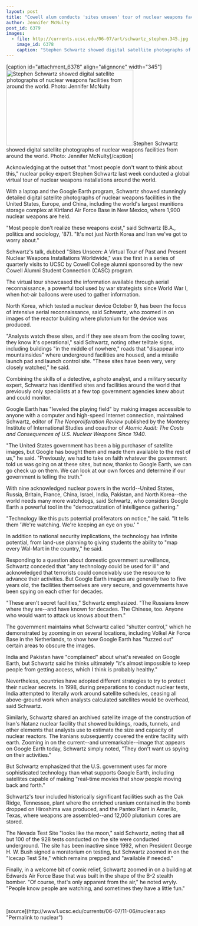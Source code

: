 ```yaml
---
layout: post
title: "Cowell alum conducts 'sites unseen' tour of nuclear weapons facilities around the world"
author: Jennifer McNulty
post_id: 6379
images:
  - file: http://currents.ucsc.edu/06-07/art/schwartz_stephen.345.jpg
    image_id: 6378
    caption: "Stephen Schwartz showed digital satellite photographs of nuclear weapons facilities from around the world. Photo: Jennifer McNulty"
---
```


[caption id="attachment_6378" align="alignnone" width="345"]<a href="http://localhost/mysite/wp-content/uploads/2006/11/schwartz_stephen.345.jpg"><img class="size-full wp-image-6378" src="http://localhost/mysite/wp-content/uploads/2006/11/schwartz_stephen.345.jpg" alt="Stephen Schwartz showed digital satellite photographs of nuclear weapons facilities from around the world. Photo: Jennifer McNulty" width="345" height="205" /></a>Stephen Schwartz showed digital satellite photographs of nuclear weapons facilities from around the world. Photo: Jennifer McNulty[/caption]
<a name="content" id="content"></a>
<p>
  Acknowledging at the outset that "most people don't want to think about this," nuclear policy expert Stephen Schwartz last week conducted a global virtual tour of nuclear weapons installations around the world.
</p>
<p>
  With a laptop and the Google Earth program, Schwartz showed stunningly detailed digital satellite photographs of nuclear weapons facilities in the United States, Europe, and China, including the world's largest munitions storage complex at Kirtland Air Force Base in New Mexico, where 1,900 nuclear weapons are held.
</p>
<p>
  "Most people don't realize these weapons exist," said Schwartz (B.A., politics and sociology, '87). "It's not just North Korea and Iran we've got to worry about."
</p>
<p>
  Schwartz's talk, dubbed "Sites Unseen: A Virtual Tour of Past and Present Nuclear Weapons Installations Worldwide," was the first in a series of quarterly visits to UCSC by Cowell College alumni sponsored by the new Cowell Alumni Student Connection (CASC) program.
</p>
<p>
  The virtual tour showcased the information available through aerial reconnaissance, a powerful tool used by war strategists since World War I, when hot-air balloons were used to gather information.
</p>
<p>
  North Korea, which tested a nuclear device October 9, has been the focus of intensive aerial reconnaissance, said Schwartz, who zoomed in on images of the reactor building where plutonium for the device was produced.
</p>
<p>
  "Analysts watch these sites, and if they see steam from the cooling tower, they know it's operational," said Schwartz, noting other telltale signs, including buildings "in the middle of nowhere," roads that "disappear into mountainsides" where underground facilities are housed, and a missile launch pad and launch control site. "These sites have been very, very closely watched," he said.
</p>
<p>
  Combining the skills of a detective, a photo analyst, and a military security expert, Schwartz has identified sites and facilities around the world that previously only specialists at a few top government agencies knew about and could monitor.
</p>
<p>
  Google Earth has "leveled the playing field" by making images accessible to anyone with a computer and high-speed Internet connection, maintained Schwartz, editor of <i>The Nonproliferation Review</i> published by the Monterey Institute of International Studies and coauthor of <i>Atomic Audit: The Costs and Consequences of U.S. Nuclear Weapons Since 1940</i>.
</p>
<p>
  "The United States government has been a big purchaser of satellite images, but Google has bought them and made them available to the rest of us," he said. "Previously, we had to take on faith whatever the government told us was going on at these sites, but now, thanks to Google Earth, we can go check up on them. We can look at our own forces and determine if our government is telling the truth."
</p>
<p>
  With nine acknowledged nuclear powers in the world--United States, Russia, Britain, France, China, Israel, India, Pakistan, and North Korea--the world needs many more watchdogs, said Schwartz, who considers Google Earth a powerful tool in the "democratization of intelligence gathering."
</p>
<p>
  "Technology like this puts potential proliferators on notice," he said. "It tells them 'We're watching. We're keeping an eye on you.' "
</p>
<p>
  In addition to national security implications, the technology has infinite potential, from land-use planning to giving students the ability to "map every Wal-Mart in the country," he said.
</p>
<p>
  Responding to a question about domestic government surveillance, Schwartz conceded that "any technology could be used for ill" and acknowledged that terrorists could conceivably use the resource to advance their activities. But Google Earth images are generally two to five years old, the facilities themselves are very secure, and governments have been spying on each other for decades.
</p>
<p>
  "These aren't secret facilities," Schwartz emphasized. "The Russians know where they are--and have known for decades. The Chinese, too. Anyone who would want to attack us knows about them."
</p>
<p>
  The government maintains what Schwartz called "shutter control," which he demonstrated by zooming in on several locations, including Volkel Air Force Base in the Netherlands, to show how Google Earth has "fuzzed out" certain areas to obscure the images.
</p>
<p>
  India and Pakistan have "complained" about what's revealed on Google Earth, but Schwartz said he thinks ultimately "it's almost impossible to keep people from getting access, which I think is probably healthy."
</p>
<p>
  Nevertheless, countries have adopted different strategies to try to protect their nuclear secrets. In 1998, during preparations to conduct nuclear tests, India attempted to literally work around satellite schedules, ceasing all above-ground work when analysts calculated satellites would be overhead, said Schwartz.
</p>
<p>
  Similarly, Schwartz shared an archived satellite image of the construction of Iran's Natanz nuclear facility that showed buildings, roads, tunnels, and other elements that analysts use to estimate the size and capacity of nuclear reactors. The Iranians subsequently covered the entire facility with earth. Zooming in on the current--and unremarkable--image that appears on Google Earth today, Schwartz simply noted, "They don't want us spying on their activities."
</p>
<p>
  But Schwartz emphasized that the U.S. government uses far more sophisticated technology than what supports Google Earth, including satellites capable of making "real-time movies that show people moving back and forth."
</p>
<p>
  Schwartz's tour included historically significant facilities such as the Oak Ridge, Tennessee, plant where the enriched uranium contained in the bomb dropped on Hiroshima was produced, and the Pantex Plant in Amarillo, Texas, where weapons are assembled--and 12,000 plutonium cores are stored.
</p>
<p>
  The Nevada Test Site "looks like the moon," said Schwartz, noting that all but 100 of the 928 tests conducted on the site were conducted underground. The site has been inactive since 1992, when President George H. W. Bush signed a moratorium on testing, but Schwartz zoomed in on the "Icecap Test Site," which remains prepped and "available if needed."
</p>
<p>
  Finally, in a welcome bit of comic relief, Schwartz zoomed in on a building at Edwards Air Force Base that was built in the shape of the B-2 stealth bomber. "Of course, that's only apparent from the air," he noted wryly. "People know people are watching, and sometimes they have a little fun."
</p>
<p>
  <br>
</p>
[source](http://www1.ucsc.edu/currents/06-07/11-06/nuclear.asp "Permalink to nuclear")
